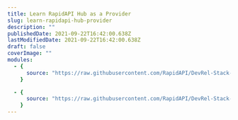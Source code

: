 ```yaml
---
title: Learn RapidAPI Hub as a Provider
slug: learn-rapidapi-hub-provider
description: ""
publishedDate: 2021-09-22T16:42:00.638Z
lastModifiedDate: 2021-09-22T16:42:00.638Z
draft: false
coverImage: ""
modules:
  - {
      source: "https://raw.githubusercontent.com/RapidAPI/DevRel-Stack-Data/dev/learn/courses/learn-rapidapi-hub-provider/modules/introduction/01-introduction.md"
    }

  - {
      source: "https://raw.githubusercontent.com/RapidAPI/DevRel-Stack-Data/dev/learn/courses/learn-rapidapi-hub-provider/modules/rapidapi-hub/01-add-api-rapidapi.md"
    }
---
```

